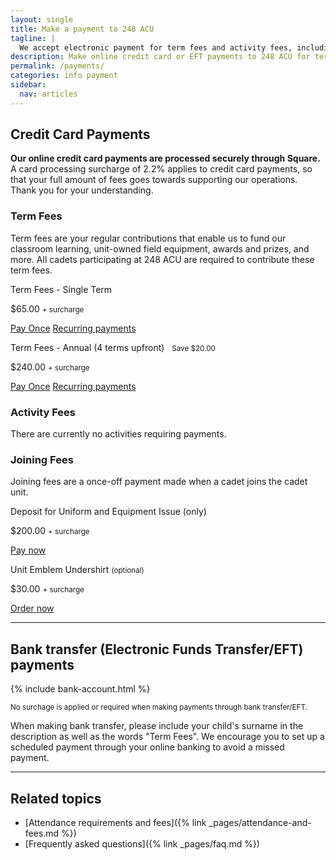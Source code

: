 ```yaml
---
layout: single
title: Make a payment to 248 ACU
tagline: |
  We accept electronic payment for term fees and activity fees, including credit card payments and bank transfers.
description: Make online credit card or EFT payments to 248 ACU for term fees and activity fees
permalink: /payments/
categories: info payment
sidebar:
  nav: articles
---
```



## Credit Card Payments

<p class="small"><strong>Our online credit card payments are processed securely through Square.</strong> A card processing surcharge of 2.2% applies to credit card payments, so that your full amount of fees goes towards supporting our operations. Thank you for your understanding.</p>

### Term Fees 

Term fees are your regular contributions that enable us to fund our classroom learning, unit-owned field equipment, awards and prizes, and more. All cadets participating at 248 ACU are required to contribute these term fees.

<div class="fees__credit-card">
  <div class="fees__box">
      <p class="fees__box__title">Term Fees - Single Term</p>
      <p class="fees__box__price"><span class="fees__box__price--amount">$65.00</span> <small>+ surcharge</small></p>
      <div class="fees__button-group">
        <a target="_blank" data-url="https://square.link/u/lNgAjpJP?src=embed" href="https://square.link/u/lNgAjpJP?src=embed" class="square-checkout-button fees__button">Pay Once</a>
        <a target="_blank" data-url="https://square.link/u/WLi6h1Jy?src=embed" href="https://square.link/u/WLi6h1Jy?src=embed" class="square-checkout-button fees__button fees__button--alt">Recurring payments</a>
      </div>
  </div>
  <div class="fees__box">
      <p class="fees__box__title">Term Fees - Annual (4 terms upfront)  &nbsp;&nbsp;<small>Save $20.00</small></p>
      <p class="fees__box__price"><span class="fees__box__price--amount">$240.00</span> <small>+ surcharge</small></p>
      <div class="fees__button-group">
        <a target="_blank" data-url="https://square.link/u/KrKdDTJX?src=embed" href="https://square.link/u/KrKdDTJX?src=embed" class="square-checkout-button fees__button">Pay Once</a>
        <a target="_blank" data-url="https://square.link/u/ZaiQsbyd?src=embed" href="https://square.link/u/ZaiQsbyd?src=embed" class="square-checkout-button fees__button fees__button--alt">Recurring payments</a>
      </div>
  </div>
</div>


### Activity Fees 

There are currently no activities requiring payments. 


### Joining Fees

Joining fees are a once-off payment made when a cadet joins the cadet unit. 

<div class="fees__credit-card">
  <div class="fees__box">
      <p class="fees__box__title">Deposit for Uniform and Equipment Issue (only)</p>
      <p class="fees__box__price"><span class="fees__box__price--amount">$200.00</span> <small>+ surcharge</small></p>
      <div class="fees__button-group">
        <a target="_blank" data-url="https://square.link/u/Y4rlINVY?src=embed" href="https://square.link/u/Y4rlINVY?src=embed" class="square-checkout-button fees__button">Pay now</a>
      </div>
  </div>
  <div class="fees__box">
      <p class="fees__box__title">Unit Emblem Undershirt <small>(optional)</small></p>
      <p class="fees__box__price"><span class="fees__box__price--amount">$30.00</span> <small>+ surcharge</small></p>
      <div class="fees__button-group">
        <a target="_blank" data-url="https://square.link/u/MlhHex1A?src=embed" href="https://square.link/u/MlhHex1A?src=embed" class="square-checkout-button fees__button">Order now</a>
      </div>
  </div>
</div>


---

## Bank transfer (Electronic Funds Transfer/EFT) payments

{% include bank-account.html %}

<small>No surchage is applied or required when making payments through bank transfer/EFT.</small>

When making bank transfer, please include your child's surname in the description as well as the words "Term Fees". We encourage you to set up a scheduled payment through your online banking to avoid a missed payment.

---

## Related topics

- [Attendance requirements and fees]({% link _pages/attendance-and-fees.md %})
- [Frequently asked questions]({% link _pages/faq.md %})

<script>
  function showCheckoutWindow(e) {
    e.preventDefault();

    const url = this.getAttribute('data-url');
    const title = 'Square Payment Links';

    // Some platforms embed in an iframe, so we want to top window to calculate sizes correctly
    const topWindow = window.top ? window.top : window;

    // Fixes dual-screen position                                Most browsers          Firefox
    const dualScreenLeft = topWindow.screenLeft !==  undefined ? topWindow.screenLeft : topWindow.screenX;
    const dualScreenTop = topWindow.screenTop !==  undefined   ? topWindow.screenTop  : topWindow.screenY;

    const width = topWindow.innerWidth ? topWindow.innerWidth : document.documentElement.clientWidth ? document.documentElement.clientWidth : screen.width;
    const height = topWindow.innerHeight ? topWindow.innerHeight : document.documentElement.clientHeight ? document.documentElement.clientHeight : screen.height;

    const h = height * .75;
    const w = 500;

    const systemZoom = width / topWindow.screen.availWidth;
    const left = (width - w) / 2 / systemZoom + dualScreenLeft;
    const top = (height - h) / 2 / systemZoom + dualScreenTop;
    const newWindow = window.open(url, title, `scrollbars=yes, width=${w / systemZoom}, height=${h / systemZoom}, top=${top}, left=${left}`);

    if (window.focus) newWindow.focus();
  }

  // This overrides the default checkout button click handler to show the embed modal
  // instead of opening a new tab with the given link url
  const paymentButtons = document.querySelectorAll('.square-checkout-button');
  for (const paymentButton of paymentButtons) {
    paymentButton.addEventListener('click', showCheckoutWindow);
  }
</script>
